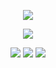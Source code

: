 <p align="center">
<img src="https://64.media.tumblr.com/35245c24a2723b92d67925cf8e7bc8db/tumblr_pebdasgt8C1xtt59qo3_400.gifv">

<p align="center">
<img src="https://64.media.tumblr.com/fcf06580c2d6ae0cc138315b9986044f/tumblr_pebdasgt8C1xtt59qo4_400.gifv">

<p align="center">
<img src="https://64.media.tumblr.com/1015f693f58cece20cede99bf9ffe24a/1925423831a33610-4e/s75x75_c1/83eefa765ae0b91d7f574e4a734ccbaf04515c7a.gifv"> <img src="https://64.media.tumblr.com/fad5c52fb7ad2ed7f19c0bfeb41a438b/1925423831a33610-5b/s75x75_c1/78e81eee11587ab0f575638f5c34021e94f01122.gifv"> <img src="https://64.media.tumblr.com/b258816bf6c738f31f3e5a46054a3693/1925423831a33610-fe/s75x75_c1/0b5276ba32fbcb2b43e61d4ddf5a50f563db77df.gifv">
